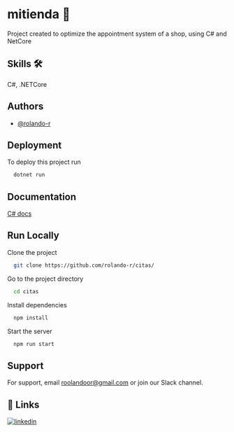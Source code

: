 # mitienda 🏪

Project created to optimize the appointment system of a shop, using C# and NetCore

## Skills 🛠
  C#, .NETCore

  ## Authors

- [@rolando-r](https://www.github.com/rolando-r)

## Deployment

To deploy this project run

```bash
  dotnet run
```

## Documentation

[C# docs](https://learn.microsoft.com/en-us/dotnet/csharp/)

## Run Locally

Clone the project

```bash
  git clone https://github.com/rolando-r/citas/
```

Go to the project directory

```bash
  cd citas
```

Install dependencies

```bash
  npm install
```

Start the server

```bash
  npm run start
```

## Support

For support, email roolandoor@gmail.com or join our Slack channel.

## 🔗 Links
[![linkedin](https://img.shields.io/badge/linkedin-0A66C2?style=for-the-badge&logo=linkedin&logoColor=white)](https://www.linkedin.com/in/rolando-rodriguez-garcia)
